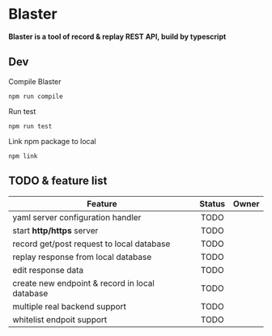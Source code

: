 # Blaster

**Blaster is a tool of record & replay REST API, build by typescript**

## Dev

Compile Blaster

    npm run compile

Run test

    npm run test

Link npm package to local

    npm link

## TODO & feature list

| Feature                                         | Status     | Owner     |
| ----------------------------------------------- |:----------:| ---------:|
| yaml server configuration handler               | TODO       |           |
| start **http/https** server                     | TODO       |           |
| record get/post request to local database       | TODO       |           |
| replay response from local database             | TODO       |           |
| edit response data                              | TODO       |           |
| create new endpoint & record in local database  | TODO       |           |
| multiple real backend support                   | TODO       |           |
| whitelist endpoit support                       | TODO       |           |
